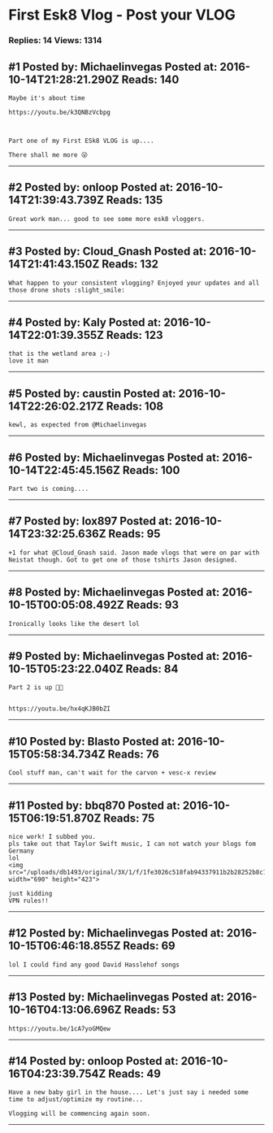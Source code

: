 # First Esk8 Vlog - Post your VLOG

### Replies: 14 Views: 1314

## \#1 Posted by: Michaelinvegas Posted at: 2016-10-14T21:28:21.290Z Reads: 140

```
Maybe it's about time

https://youtu.be/k3QNBzVcbpg



Part one of my First ESk8 VLOG is up....

There shall me more 😜
```

---
## \#2 Posted by: onloop Posted at: 2016-10-14T21:39:43.739Z Reads: 135

```
Great work man... good to see some more esk8 vloggers.
```

---
## \#3 Posted by: Cloud_Gnash Posted at: 2016-10-14T21:41:43.150Z Reads: 132

```
What happen to your consistent vlogging? Enjoyed your updates and all those drone shots :slight_smile:
```

---
## \#4 Posted by: Kaly Posted at: 2016-10-14T22:01:39.355Z Reads: 123

```
that is the wetland area ;-)
love it man
```

---
## \#5 Posted by: caustin Posted at: 2016-10-14T22:26:02.217Z Reads: 108

```
kewl, as expected from @Michaelinvegas
```

---
## \#6 Posted by: Michaelinvegas Posted at: 2016-10-14T22:45:45.156Z Reads: 100

```
Part two is coming....
```

---
## \#7 Posted by: lox897 Posted at: 2016-10-14T23:32:25.636Z Reads: 95

```
+1 for what @Cloud_Gnash said. Jason made vlogs that were on par with Neistat though. Got to get one of those tshirts Jason designed.
```

---
## \#8 Posted by: Michaelinvegas Posted at: 2016-10-15T00:05:08.492Z Reads: 93

```
Ironically looks like the desert lol
```

---
## \#9 Posted by: Michaelinvegas Posted at: 2016-10-15T05:23:22.040Z Reads: 84

```
Part 2 is up 🤘🏻


https://youtu.be/hx4qKJB0bZI
```

---
## \#10 Posted by: Blasto Posted at: 2016-10-15T05:58:34.734Z Reads: 76

```
Cool stuff man, can't wait for the carvon + vesc-x review
```

---
## \#11 Posted by: bbq870 Posted at: 2016-10-15T06:19:51.870Z Reads: 75

```
nice work! I subbed you.
pls take out that Taylor Swift music, I can not watch your blogs fom Germany
lol
<img src="/uploads/db1493/original/3X/1/f/1fe3026c518fab94337911b2b28252b8c1e845f3.png" width="690" height="423">

just kidding
VPN rules!!
```

---
## \#12 Posted by: Michaelinvegas Posted at: 2016-10-15T06:46:18.855Z Reads: 69

```
lol I could find any good David Hasslehof songs
```

---
## \#13 Posted by: Michaelinvegas Posted at: 2016-10-16T04:13:06.696Z Reads: 53

```
https://youtu.be/1cA7yoGMQew
```

---
## \#14 Posted by: onloop Posted at: 2016-10-16T04:23:39.754Z Reads: 49

```
Have a new baby girl in the house.... Let's just say i needed some time to adjust/optimize my routine...

Vlogging will be commencing again soon.
```

---

